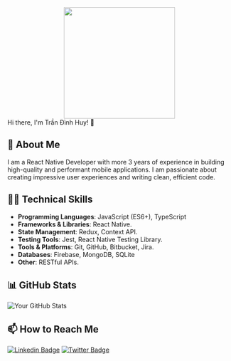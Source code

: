 <div id="header" align="center">
  <img src="https://media.giphy.com/media/M9gbBd9nbDrOTu1Mqx/giphy.gif" width="250"/>
</div>
Hi there, I'm Trần Đình Huy! 👋

## 🚀 About Me
I am a React Native Developer with more 3 years of experience in building high-quality and performant mobile applications. I am passionate about creating impressive user experiences and writing clean, efficient code.

## 👨‍💻 Technical Skills
- **Programming Languages**: JavaScript (ES6+), TypeScript
- **Frameworks & Libraries**: React Native.
- **State Management**: Redux, Context API.
- **Testing Tools**: Jest, React Native Testing Library.
- **Tools & Platforms**: Git, GitHub, Bitbucket, Jira.
- **Databases**: Firebase, MongoDB, SQLite
- **Other**: RESTful APIs.

## 📊 GitHub Stats
![Your GitHub Stats](https://github-readme-stats.vercel.app/api?username=huytdps13400&show_icons=true&theme=radical)

## 📫 How to Reach Me
[![Linkedin Badge](https://img.shields.io/badge/-LinkedIn-0072b1?style=flat-square&logo=Linkedin&logoColor=white&link=https://www.linkedin.com/in/đình-huy-trần-845963216/)](https://www.linkedin.com/in/đình-huy-trần-845963216/)
[![Twitter Badge](https://img.shields.io/badge/-Twitter-00acee?style=flat-square&logo=Twitter&logoColor=white&link=https://twitter.com/TrninhHuy1)](https://twitter.com/TrninhHuy1)

<!-- You can add more social media links in a similar format -->


